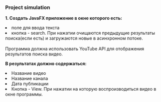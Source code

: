 <h3>Project simulation</h3>

<b>1. Создать JavaFX приложение в окне которого есть:</b><br>
<li>поле для ввода текста
<li>кнопка - search. При нажатии очищаются предыдущие результаты поиска(если есть) и загружаются новые в асинхронном потоке.
<br><br>Программа должна использовать YouTube API для отображения результатов поиска видео.

<b>В результатах должно содержаться:</b>
<li>Название видео
<li>Название канала
<li>Дата публикации
<li>Кнопка - View. При нажатии на которую воспроизводиться видео в окне программы.
